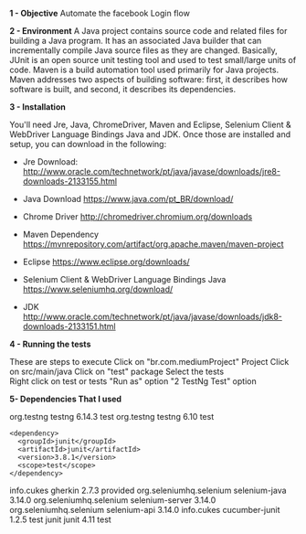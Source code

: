 **1 - Objective**
Automate the facebook Login flow  

**2 - Environment**
A Java project contains source code and related files for building a Java program. It has an associated Java builder that can incrementally compile Java source files as they are changed. Basically, JUnit is an open source unit testing tool and used to test small/large units of code. 
Maven is a build automation tool used primarily for Java projects. Maven addresses two aspects of building software: first, it describes how software is built, and second, it describes its dependencies.

**3 - Installation**

You'll need Jre, Java, ChromeDriver, Maven and Eclipse, Selenium Client & WebDriver Language Bindings Java and JDK. Once those are installed and setup, you can download in the following:

- Jre Download:
http://www.oracle.com/technetwork/pt/java/javase/downloads/jre8-downloads-2133155.html

- Java Download
https://www.java.com/pt_BR/download/

- Chrome Driver
http://chromedriver.chromium.org/downloads

- Maven Dependency
https://mvnrepository.com/artifact/org.apache.maven/maven-project

- Eclipse
https://www.eclipse.org/downloads/

- Selenium Client & WebDriver Language Bindings Java
https://www.seleniumhq.org/download/

- JDK
http://www.oracle.com/technetwork/pt/java/javase/downloads/jdk8-downloads-2133151.html


**4 - Running the tests**  

These are steps to execute 
    Click on "br.com.mediumProject" Project
        Click on src/main/java
            Click on "test" package
                Select the tests  
    Right click on test or tests 
        "Run as" option
            "2 TestNg Test" option
        
**5- Dependencies That I used**

<dependencies>
  
  <!-- https://mvnrepository.com/artifact/org.testng/testng -->
<dependency>
    <groupId>org.testng</groupId>
    <artifactId>testng</artifactId>
    <version>6.14.3</version>
    <scope>test</scope>
</dependency>

<dependency>
  <groupId>org.testng</groupId>
  <artifactId>testng</artifactId>
  <version>6.10</version>
  <scope>test</scope>
</dependency>

  
    <dependency>
      <groupId>junit</groupId>
      <artifactId>junit</artifactId>
      <version>3.8.1</version>
      <scope>test</scope>
    </dependency>
    
    
<!-- https://mvnrepository.com/artifact/info.cukes/gherkin -->
<dependency>
    <groupId>info.cukes</groupId>
    <artifactId>gherkin</artifactId>
    <version>2.7.3</version>
    <scope>provided</scope>
</dependency>
    
<!-- https://mvnrepository.com/artifact/org.seleniumhq.selenium/selenium-java -->
<dependency>
    <groupId>org.seleniumhq.selenium</groupId>
    <artifactId>selenium-java</artifactId>
    <version>3.14.0</version>
</dependency>

<!-- https://mvnrepository.com/artifact/org.seleniumhq.selenium/selenium-server -->
<dependency>
    <groupId>org.seleniumhq.selenium</groupId>
    <artifactId>selenium-server</artifactId>
    <version>3.14.0</version>
</dependency>

<!-- https://mvnrepository.com/artifact/org.seleniumhq.selenium/selenium-api -->
<dependency>
    <groupId>org.seleniumhq.selenium</groupId>
    <artifactId>selenium-api</artifactId>
    <version>3.14.0</version>
</dependency>

<!-- https://mvnrepository.com/artifact/info.cukes/cucumber-junit -->
<dependency>
    <groupId>info.cukes</groupId>
    <artifactId>cucumber-junit</artifactId>
    <version>1.2.5</version>
    <scope>test</scope>
</dependency>

<dependency>
    <groupId>junit</groupId>
    <artifactId>junit</artifactId>
    <version>4.11</version>
    <scope>test</scope>
</dependency>
    
    
  </dependencies>


